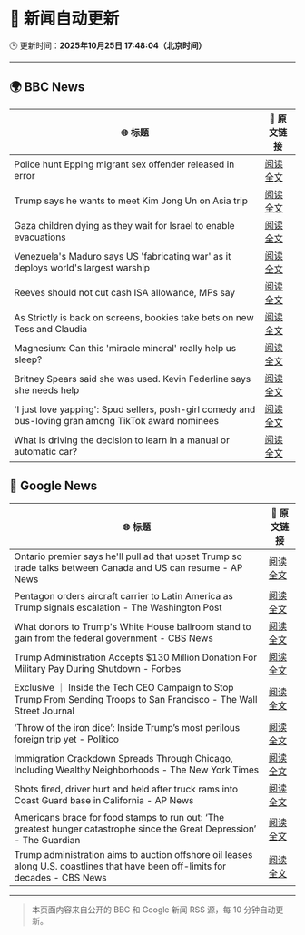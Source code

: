 # 🧠 新闻自动更新

🕒 更新时间：**2025年10月25日 17:48:04（北京时间）**

---

## 🌍 BBC News

| 🌐 标题 | 🔗 原文链接 |
|--------|-------------|
| Police hunt Epping migrant sex offender released in error | [阅读全文](https://www.bbc.com/news/articles/cdx4k2d5yxlo?at_medium=RSS&at_campaign=rss) |
| Trump says he wants to meet Kim Jong Un on Asia trip | [阅读全文](https://www.bbc.com/news/articles/cn09gg8v721o?at_medium=RSS&at_campaign=rss) |
| Gaza children dying as they wait for Israel to enable evacuations | [阅读全文](https://www.bbc.com/news/articles/cze61zg7zzpo?at_medium=RSS&at_campaign=rss) |
| Venezuela's Maduro says US 'fabricating war' as it deploys world's largest warship | [阅读全文](https://www.bbc.com/news/articles/c891gzx7xn4o?at_medium=RSS&at_campaign=rss) |
| Reeves should not cut cash ISA allowance, MPs say | [阅读全文](https://www.bbc.com/news/articles/c5yp57peqw8o?at_medium=RSS&at_campaign=rss) |
| As Strictly is back on screens, bookies take bets on new Tess and Claudia | [阅读全文](https://www.bbc.com/news/articles/ckgk84nzxgko?at_medium=RSS&at_campaign=rss) |
| Magnesium: Can this 'miracle mineral' really help us sleep? | [阅读全文](https://www.bbc.com/news/articles/czxn1qxrr32o?at_medium=RSS&at_campaign=rss) |
| Britney Spears said she was used. Kevin Federline says she needs help | [阅读全文](https://www.bbc.com/news/articles/c620z3gkrnvo?at_medium=RSS&at_campaign=rss) |
| 'I just love yapping': Spud sellers, posh-girl comedy and bus-loving gran among  TikTok award nominees | [阅读全文](https://www.bbc.com/news/articles/c986e2r5mdzo?at_medium=RSS&at_campaign=rss) |
| What is driving the decision to learn in a manual or automatic car? | [阅读全文](https://www.bbc.com/news/articles/c1wgpr40jeno?at_medium=RSS&at_campaign=rss) |

## 📰 Google News

| 🌐 标题 | 🔗 原文链接 |
|--------|-------------|
| Ontario premier says he'll pull ad that upset Trump so trade talks between Canada and US can resume - AP News | [阅读全文](https://news.google.com/rss/articles/CBMimwFBVV95cUxOZEJyWjFHXzQ4Ui1mQUxLQm5tRTRvQlJnUHBIY1RBaDVJekhmZXNkZldoaXM2dDZ4S01wek8yUkdNbkxOZjBRUU54cXpqZ1V1QUtvdWF6b0RVeEhkU3N1TWk0azF3ZTM1aWg2M0xNSElpaklLdnBaSlpWOWxLM1NNVUE4RFdZWGkySGVKUWFibVl1REFHM3JON192RQ?oc=5) |
| Pentagon orders aircraft carrier to Latin America as Trump signals escalation - The Washington Post | [阅读全文](https://news.google.com/rss/articles/CBMiqwFBVV95cUxNZkNtUGhEamFEMXdvRDRyY3Bici1DTkR5NEdDak5YZ1FyRnRfcTNDYXp4bzRnM243M05ULTJFY0w4NVFWaTdXbE9iVGtFTFF0a1ZDWV9SYlhYbkoyWURrUzdJQmZGUEQxNlNMZHBZa3BIRGJYT2xyLUs2dlRyMVlUX3pEUmNtamJNZFhBQUlNM25GaGJjalItRi1OblpScG15X05HS0pDZGIwS1U?oc=5) |
| What donors to Trump's White House ballroom stand to gain from the federal government - CBS News | [阅读全文](https://news.google.com/rss/articles/CBMigwFBVV95cUxQejY3YXZNTk02M2o3X3UwTFpteW1KU3RLamRYVW5HSnFwWGV0M0tNS0xtSmpiZFVaZ1JEaVZFTWVwMS1tRDBxVEdNaUJIcWhBbVdwUks4MlR3bGV2QnUwX0RSSnZXcXNjYnM2UUZ4LUl3cjBjU2JaTjhmbjFYUElTX2NRa9IBiAFBVV95cUxPeFpmQ0FTdU5HTndiRTNTVC1kS1EtaGJsZkFBeDBwMUxRR0xvY2R5clRJQlh3QU1kVnZhc3hxRTBQVTg3MG9GTzR5VnlvT004YVN3dnlQcnowMS13NTlMWXRFRWhzdWhfVjYzc2hsVUFpUVppOTVqUVhTMjBhc1Zrc3VHT0tXTzdM?oc=5) |
| Trump Administration Accepts $130 Million Donation For Military Pay During Shutdown - Forbes | [阅读全文](https://news.google.com/rss/articles/CBMiuwFBVV95cUxOZ01ZVUpuNTZlZHZtSEhINjdQU2tzSzdlNllIQ2phRmZUWjNuNzdsWVNZSm9qN1FtanBsSXEtTHFoUml5bmtNQWNrSTFtZmN1bmxWcUUzMWpOUUxTZnZZa1lrc0RrcXlPYXczU2FBSjRPV2Q2bThpY1VkTUdkTTJWWlFmR3UxVlNLRWJQNkdoUjZ3Q1UwUExwb2JTbklLWTRZWjExOEJyODRhR1dnQzA3YldkVWxZZE95UFBN?oc=5) |
| Exclusive ｜ Inside the Tech CEO Campaign to Stop Trump From Sending Troops to San Francisco - The Wall Street Journal | [阅读全文](https://news.google.com/rss/articles/CBMigAFBVV95cUxNamJUOElnNFJuS1BpM2pRTHJMcFdXVFpUNGVQRk5zYTRKNXFzYUpMVXVaRnk4ajBTU1I0T2g1ajhleTFqa2ZlbXZiNmNHS3BuVGtGWXJ5Q2FJSFprNF9xckY4eWZ1cGVwTnd0Q0dnZ3dpVVduMDVtZ1lPS2Vuem9oSw?oc=5) |
| ‘Throw of the iron dice’: Inside Trump’s most perilous foreign trip yet - Politico | [阅读全文](https://news.google.com/rss/articles/CBMivwFBVV95cUxPVXc5QWRNM241ZHoxMTI3S2F0MWliYkdQMjg0cG5IZGFkQ2NkbkZEXy03Rm8wTTVXX090RXdpWWpQNXBaOUZQeHBvWFQzNWpMU3RxTG5iVUU5VUk5bHRjV0h1UTN2UmhWNngtb01PRTNwVHAyR1ZjRUlxX3BBUDZqVmxEbHpWY2J3QlFxUlBfdXY1VnBDRGhMV0tuSGpOYTRXRGVFWFFFTkVQRm1IZlhMbWhRWmlpc1FzXzAtbnR2OA?oc=5) |
| Immigration Crackdown Spreads Through Chicago, Including Wealthy Neighborhoods - The New York Times | [阅读全文](https://news.google.com/rss/articles/CBMikAFBVV95cUxNV21SVkFGOTFKaUd5Wl9laTBtR1VHQWFpREpFclFXanNjSXF1VlU0X2s3RzBKX1FFcnBVa2k3VktBeDltbGRyT1prbkxQTUlwNDJpM3FTRHdrcGU2MnVKalJIZVNHQVpGN3lQUjRNbjNfOWZnN1g0bUFPU09KQWZyUjUtWldlTjU1aTVWS2h2Sno?oc=5) |
| Shots fired, driver hurt and held after truck rams into Coast Guard base in California - AP News | [阅读全文](https://news.google.com/rss/articles/CBMiswFBVV95cUxQX3NnV1FwLXkycTdKdUFrQlhzV3pHVWpSVC1sbzdSSHgwSFN4eFZxM20ySzF5RDJqT0I1VXRsNTBpNXNadUozdENtdEk0d0loMFExT24tVkJqNWp2ZzZ5ZVJ6elYtb3kyRVFJejN2ZlBIRC00amFqYU5ncWxaTlBxSmJRTkhYSl92eTQ0aTFlNk9xbUhIZEVpS1Ffb1hVbHQ3anFnb3Q0VlUxTjE5V1BFNzZfWQ?oc=5) |
| Americans brace for food stamps to run out: ‘The greatest hunger catastrophe since the Great Depression’ - The Guardian | [阅读全文](https://news.google.com/rss/articles/CBMijAFBVV95cUxQM21XcE9xVW84MUE2SnBvWGY1LXU4bmJ4LUp4eWowTno3VG05MnZuTHRHcFpoTEdDWU9oRlpVVF9iN19CS2ZJY3RSekxBQVlZYkdBb3hhX2dsdGlYZ3VfN1lZeDBIM0ItOWFqeUZrV3Y2cTRyUnNYSm11TUhDYVozYUZsQmhnUXRWTnJCcw?oc=5) |
| Trump administration aims to auction offshore oil leases along U.S. coastlines that have been off-limits for decades - CBS News | [阅读全文](https://news.google.com/rss/articles/CBMieEFVX3lxTE1odzhTZ3M2aUpnQkJGbk53dzRCNmFoREF6UHktQTI0QUg5eWtTdzlCRWJ0V0YxSUF3dm0xcVpZM1dHRHFxOFVoN3lqUGpTVHNYeWd2UWk0cEZLVmhGYnRST1pwMTZfRHZBM00wNm9tQXRJNU0zRnRzYtIBfkFVX3lxTE9saXBCOTFWbm1EZ3lrTVBGUXZqZElIbGtEZEZUa0hUYjZCN3AxbW9tdnBGaEpiVWRuSXR6dzJxNjVvTTJ1ZUdoOEpoMlVGMkNvUEdCMGFLclc4NlE0Q241M0VhQTgxN29VZkthdEFrbnFaS2cxOTJ0S0ZzLWJodw?oc=5) |

---
> 本页面内容来自公开的 BBC 和 Google 新闻 RSS 源，每 10 分钟自动更新。